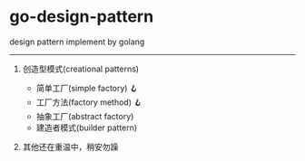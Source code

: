 # go-design-pattern

design pattern implement by golang

<hr/>

1. 创造型模式(creational patterns)

    - 简单工厂(simple factory) 🪝
    - 工厂方法(factory method) 🪝
    - 抽象工厂(abstract factory)
    - 建造者模式(builder pattern)


2. 其他还在重温中，稍安勿躁
